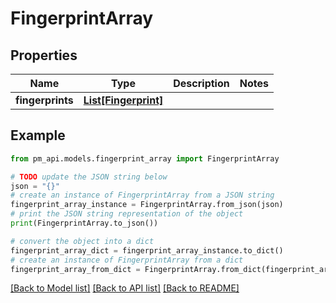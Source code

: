 # FingerprintArray


## Properties

Name | Type | Description | Notes
------------ | ------------- | ------------- | -------------
**fingerprints** | [**List[Fingerprint]**](Fingerprint.md) |  | 

## Example

```python
from pm_api.models.fingerprint_array import FingerprintArray

# TODO update the JSON string below
json = "{}"
# create an instance of FingerprintArray from a JSON string
fingerprint_array_instance = FingerprintArray.from_json(json)
# print the JSON string representation of the object
print(FingerprintArray.to_json())

# convert the object into a dict
fingerprint_array_dict = fingerprint_array_instance.to_dict()
# create an instance of FingerprintArray from a dict
fingerprint_array_from_dict = FingerprintArray.from_dict(fingerprint_array_dict)
```
[[Back to Model list]](../README.md#documentation-for-models) [[Back to API list]](../README.md#documentation-for-api-endpoints) [[Back to README]](../README.md)


